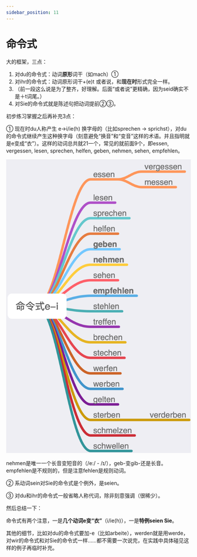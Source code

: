 ```yaml
---
sidebar_position: 11
---
```


# 命令式

大的框架，三点：

1. 对du的命令式：动词**原形**词干（如mach）①
2. 对ihr的命令式：动词原形词干+(e)t 或者说，和**现在时**形式完全一样。
3. （前一段这么说是为了整齐，好理解。后面“或者说”更精确，因为seid确实不是＋t词尾。）
4. 对Sie的命令式就是陈述句把动词提前②③。

初步练习掌握之后再补充3点：

① 现在时du人称产生 e→i/ie(h) 换字母的（比如sprechen → sprichst），对du的命令式继续产生这种换字母（刻意避免“换音”和“变音”这样的术语。并且指明就是e变成“衣”）。这样的动词总共就21一个，常见的就前面9个，即essen, vergessen, lesen, sprechen, helfen, geben, nehmen, sehen, empfehlen。

![](./img/命令式.png)

nehmen是唯一一个长音变短音的（/e:/ - /ɪ/），geb-变gib-还是长音。empfehlen是不规则的，但是注意fehlen是规则动词。

② 系动词sein对Sie的命令式是个例外，是seien。

③ 对du和ihr的命令式一般省略人称代词，除非刻意强调（很稀少）。

然后总结一下：

命令式有两个注意，一是**几个动词e变“衣”**（i/ie(h)），一是**特例seien Sie**。

其他的细节，比如对du的命令式要加-e（比如arbeite），werden就是用werde，对wir的命令式和对Sie的命令式一样……都不需要一次说完，在实践中具体碰见这样的例子再临时补充。

